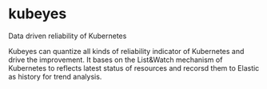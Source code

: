 # kubeyes
Data driven reliability of Kubernetes

Kubeyes can quantize all kinds of reliability indicator of Kubernetes and drive the improvement. 
It bases on the List&Watch mechanism of Kubernetes to reflects latest status of resources and recorsd them to Elastic as history for trend analysis. 
